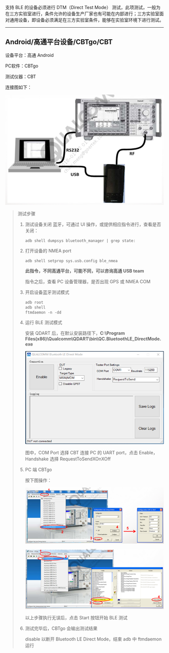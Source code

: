 支持 BLE 的设备必须进行 DTM（Direct Test Mode） 测试，此项测试，一般为在三方实验室进行，条件允许的设备生产厂家也有可能在内部进行；三方实验室面对通用设备，即设备必须满足在三方实验室条件，能够在实验室环境下进行测试。

------

## Android/高通平台设备/CBTgo/CBT

设备平台：高通  Android

PC软件：CBTgo

测试仪器：CBT

连接图如下：

![CBT_device_connections](..\png\Android_Bluetooth\cbt_device_connections.png)

> 测试步骤
>
> 1. 测试设备关闭 蓝牙，可通过 UI 操作，或提供相应指令进行，查看是否关闭：
>
>    ```
>    adb shell dumpsys bluetooth_manager | grep state:
>    ```
>
> 2. 打开设备的 NMEA port
>
>    ```
>    adb shell setprop sys.usb.config ble_nmea
>    ```
>
>    **此指令，不同高通平台，可能不同，可以咨询高通 USB team**
>
>    指令之后，查看 PC 设备管理器，是否出现 GPS 或 NMEA COM
>
> 3. 开启设备蓝牙测试模式
>
>    ```
>    adb root
>    adb shell
>    ftmdaemon -n -dd
>    ```
>
> 4. 运行 BLE 测试模式
>
>    安装 QDART 后，在默认安装路径下，**C:\Program Files(x86)\Qualcomm\QDART\bin\QC.BluetoothLE_DirectMode.exe** 
>
>    ![qcom_ble_direct_mode](..\png\Android_Bluetooth\qcom_ble_direct_mode.png)
>
>    图中，COM Port 选择 CBT 连接 PC 的 UART port，点击 Enable，Handshake 选择 RequestToSendXOnXOff
>
> 5. PC 端 CBTgo
>
>    按下图操作：
>
>    ![cbtgo_1](..\png\Android_Bluetooth\cbtgo_1.png)
>
>    ![cbtgo_2](..\png\Android_Bluetooth\cbtgo_2.png)
>
>    以上步骤执行无误后，点击 Start 按钮开始 BLE 测试
>
> 6. 测试完毕后，CBTgo 会输出测试结果
>
>    disable 以断开 Bluetooth LE Direct Mode，结束 adb 中 ftmdaemon 运行